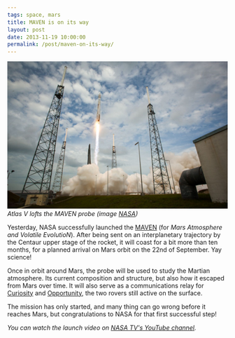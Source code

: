 ```yaml
---
tags: space, mars
title: MAVEN is on its way
layout: post
date: 2013-11-19 10:00:00
permalink: /post/maven-on-its-way/
---
```


![MAVEN launch.jpg](/static/media/2013/11/cesar-1384888280273-raw.jpg)
*Atlas V lofts the MAVEN probe (image [NASA][1])*

Yesterday, NASA successfully launched the [MAVEN][2] (for _Mars Atmosphere and Volatile EvolutioN_). After being sent on an interplanetary trajectory by the Centaur upper stage of the rocket, it will coast for a bit more than ten months, for a planned arrival on Mars orbit on the 22nd of September. Yay science!

<!--more-->

Once in orbit around Mars, the probe will be used to study the Martian atmosphere. Its current composition and structure, but also how it escaped from Mars over time. It will also serve as a communications relay for [Curiosity][3] and [Opportunity][4], the two rovers still active on the surface.

The mission has only started, and many thing can go wrong before it reaches Mars, but congratulations to NASA for that first successful step!

_You can watch the launch video on [NASA TV's YouTube channel][5]._

[1]: http://www.flickr.com/photos/nasahqphoto/10933434666/
[2]: http://www.nasa.gov/mission_pages/maven/main/
[3]: http://www.nasa.gov/mission_pages/msl/
[4]: http://marsrovers.jpl.nasa.gov/home/index.html
[5]: http://www.youtube.com/watch?v=fxGGc-mCwYg
